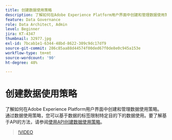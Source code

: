```yaml
---
title: 创建数据使用策略
description: 了解如何在Adobe Experience Platform用户界面中创建和管理数据使用策略。 通过数据使用策略，您可以基于数据的标签限制特定目的下的数据使用。
feature: Data Governance
role: Data Architect, Admin
level: Beginner
jira: KT-4347
thumbnail: 32977.jpg
exl-id: 7bcab1e1-6344-48bd-8622-309c9dc17df9
source-git-commit: 286c85aa88d44574f00ded67f0de8e0c945a153e
workflow-type: tm+mt
source-wordcount: '90'
ht-degree: 48%

---
```


# 创建数据使用策略

了解如何在Adobe Experience Platform用户界面中创建和管理数据使用策略。 通过数据使用策略，您可以基于数据的标签限制特定目的下的数据使用。要了解基于API的方法，请参阅[使用API创建数据使用策略](https://experienceleague.adobe.com/docs/experience-platform/data-governance/policies/create.html)。

>[!VIDEO](https://video.tv.adobe.com/v/32977?learn=on&enablevpops)